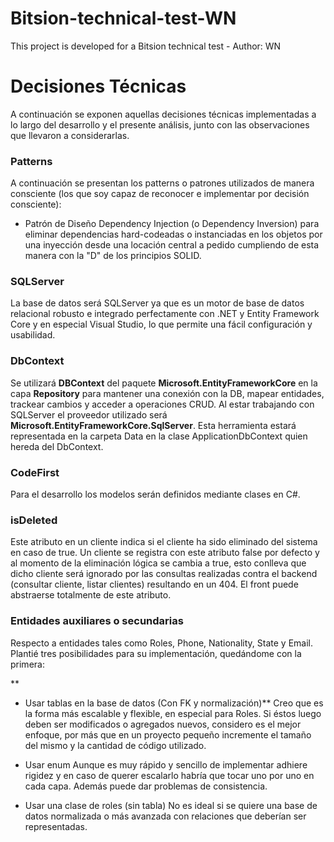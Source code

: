 # Bitsion-technical-test-WN
This project is developed for a Bitsion technical test - Author: WN

# Decisiones Técnicas

A continuación se exponen aquellas decisiones técnicas implementadas a lo largo del desarrollo y el presente análisis, junto con las observaciones que llevaron a considerarlas.

### Patterns

A continuación se presentan los patterns o patrones utilizados de manera consciente (los que soy capaz de reconocer e implementar por decisión consciente):

- Patrón de Diseño Dependency Injection (o Dependency Inversion) para eliminar dependencias hard-codeadas o instanciadas en los objetos por una inyección desde una locación central a pedido cumpliendo de esta manera con la "D" de los principios SOLID.

### SQLServer

La base de datos será SQLServer ya que es un motor de base de datos relacional robusto e integrado perfectamente con .NET y Entity Framework Core y en especial Visual Studio, lo que permite una fácil configuración y usabilidad.

### DbContext

Se utilizará **DBContext** del paquete **Microsoft.EntityFrameworkCore** en la capa **Repository** para mantener una conexión con la DB, mapear entidades, trackear cambios y acceder a operaciones CRUD. Al estar trabajando con SQLServer el proveedor utilizado será **Microsoft.EntityFrameworkCore.SqlServer**. Esta herramienta estará representada en la carpeta Data en la clase ApplicationDbContext quien hereda del DbContext.

### CodeFirst

Para el desarrollo los modelos serán definidos mediante clases en C#.

### isDeleted

Este atributo en un cliente indica si el cliente ha sido eliminado del sistema en caso de true. Un cliente se registra con este atributo false por defecto y al momento de la eliminación lógica se cambia a true, esto conlleva que dicho cliente será ignorado por las consultas realizadas contra el backend (consultar cliente, listar clientes) resultando en un 404. El front puede abstraerse totalmente de este atributo.

### Entidades auxiliares o secundarias

Respecto a entidades tales como Roles, Phone, Nationality, State y Email.
Plantié tres posibilidades para su implementación, quedándome con la primera:

**
- Usar tablas en la base de datos (Con FK y normalización)**
Creo que es la forma más escalable y flexible, en especial para Roles. Si éstos luego deben ser modificados o agregados nuevos, considero es el mejor enfoque, por más que en un proyecto pequeño incremente el tamaño del mismo y la cantidad de código utilizado.

- Usar enum
Aunque es muy rápido y sencillo de implementar adhiere rigidez y en caso de querer escalarlo habría que tocar uno por uno en cada capa. Además puede dar problemas de consistencia.

- Usar una clase de roles (sin tabla)
No es ideal si se quiere una base de datos normalizada o más avanzada con relaciones que deberían ser representadas.
